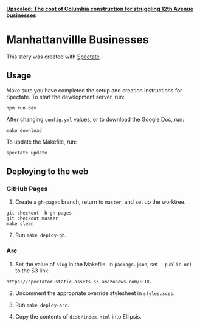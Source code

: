 [**Upscaled: The cost of Columbia construction for struggling 12th Avenue businesses**](https://www.columbiaspectator.com/news/2020/03/13/upscaled-the-cost-of-columbia-construction-for-struggling-12th-avenue-businesses/)

# Manhattanvillle Businesses

This story was created with [Spectate](https://github.com/spec-journalism/spectate).

## Usage

Make sure you have completed the setup and creation instructions for Spectate. To start the development server, run:
```
npm run dev
```

After changing `config.yml` values, or to download the Google Doc, run:
```
make download
```

To update the Makefile, run:
```
spectate update
```

## Deploying to the web

### GitHub Pages

1. Create a `gh-pages` branch, return to `master`, and set up the worktree.
```
git checkout -b gh-pages
git checkout master
make clean
```

2. Run `make deploy-gh`.

### Arc

1. Set the value of `slug` in the Makefile. In `package.json`, set `--public-url` to the S3 link:
```
https://spectator-static-assets.s3.amazonaws.com/SLUG
```

2. Uncomment the appropriate override stylesheet in `styles.scss`.

3. Run `make deploy-arc`.

4. Copy the contents of `dist/index.html` into Ellipsis.
